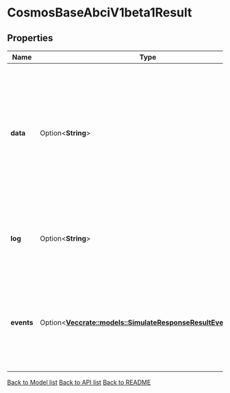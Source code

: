 # CosmosBaseAbciV1beta1Result

## Properties

| Name       | Type                                                                                                              | Description                                                                                                                                         | Notes      |
| ---------- | ----------------------------------------------------------------------------------------------------------------- | --------------------------------------------------------------------------------------------------------------------------------------------------- | ---------- |
| **data**   | Option<**String**>                                                                                                | Data is any data returned from message or handler execution. It MUST be length prefixed in order to separate data from multiple message executions. | [optional] |
| **log**    | Option<**String**>                                                                                                | Log contains the log information from message or handler execution.                                                                                 | [optional] |
| **events** | Option<[**Vec<crate::models::SimulateResponseResultEventsInner>**](Simulate_response_result_events_inner.md)> | Events contains a slice of Event objects that were emitted during message or handler execution.                                                     | [optional] |

[Back to Model list](../README.md#documentation-for-models) [Back to API list](../README.md#documentation-for-api-endpoints) [Back to README](../README.md)

